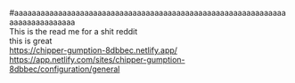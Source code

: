 #aaaaaaaaaaaaaaaaaaaaaaaaaaaaaaaaaaaaaaaaaaaaaaaaaaaaaaaaaaaaaaaaaaaaaaaaaaaaa  
This is the read me for a shit reddit  
this is great  
https://chipper-gumption-8dbbec.netlify.app/  
https://app.netlify.com/sites/chipper-gumption-8dbbec/configuration/general
